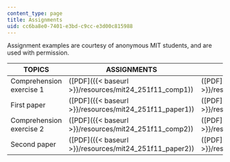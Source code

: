 ```yaml
---
content_type: page
title: Assignments
uid: cc6ba8e0-7401-e3bd-c9cc-e3d00c815988
---
```


Assignment examples are courtesy of anonymous MIT students, and are used with permission.

| TOPICS | ASSIGNMENTS | STUDENT EXAMPLES |
| --- | --- | --- |
| Comprehension exercise 1 | ([PDF]({{< baseurl >}}/resources/mit24_251f11_comp1)) | ([PDF]({{< baseurl >}}/resources/mit24_251f11_s2_comp1)) |
| First paper | ([PDF]({{< baseurl >}}/resources/mit24_251f11_paper1)) | ([PDF]({{< baseurl >}}/resources/mit24_251f11_s2_paper1)) |
| Comprehension exercise 2 | ([PDF]({{< baseurl >}}/resources/mit24_251f11_comp2)) | ([PDF]({{< baseurl >}}/resources/mit24_251f11_s2_comp2)) |
| Second paper | ([PDF]({{< baseurl >}}/resources/mit24_251f11_paper2)) | ([PDF]({{< baseurl >}}/resources/mit24_251f11_s2_paper2))